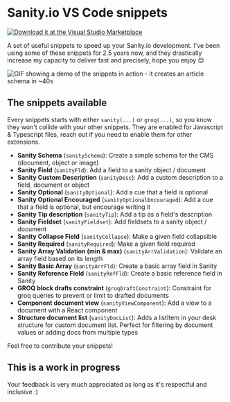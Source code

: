 # Sanity.io VS Code snippets

[![Download it at the Visual Studio Marketplace](https://vsmarketplacebadge.apphb.com/version-short/hdoro.sanity-snippets.svg?style=flat-square)](https://marketplace.visualstudio.com/items?itemName=hdoro.sanity-snippets)

A set of useful snippets to speed up your Sanity.io development. I've been using some of these snippets for 2.5 years now, and they drastically increase my capacity to deliver fast and precisely, hope you enjoy 😊

![GIF showing a demo of the snippets in action - it creates an article schema in ~40s](https://raw.githubusercontent.com/hdoro/sanity-snippets/main/media/demo-video.gif)

## The snippets available

Every snippets starts with either `sanity(...)` or `groq(...)`, so you know they won't collide with your other snippets. They are enabled for Javascript & Typescript files, reach out if you need to enable them for other extensions.

- **Sanity Schema** (`sanitySchema`): Create a simple schema for the CMS (document, object or image)
- **Sanity Field** (`sanityFld`): Add a field to a sanity object / document
- **Sanity Custom Description** (`sanityDesc`): Add a custom description to a field, document or object
- **Sanity Optional** (`sanityOptional`): Add a cue that a field is optional
- **Sanity Optional Encouraged** (`sanityOptionalEncouraged`): Add a cue that a field is optional, but encourage writing it
- **Sanity Tip description** (`sanityTip`): Add a tip as a field's description
- **Sanity Fieldset** (`sanityFieldset`): Add fieldsets to a sanity object / document
- **Sanity Collapse Field** (`sanityCollapse`): Make a given field collapsible
- **Sanity Required** (`sanityRequired`): Make a given field required
- **Sanity Array Validation (min & max)** (`sanityArrValidation`): Validate an array field based on its length
- **Sanity Basic Array** (`sanityArrFld`): Create a basic array field in Sanity
- **Sanity Reference Field** (`sanityRefFld`): Create a basic reference field in Sanity
- **GROQ block drafts constraint** (`groqDraftConstraint`): Constraint for groq queries to prevent or limit to drafted documents
- **Component document view** (`sanityViewComponent`): Add a view to a document with a React component
- **Structure document list** (`sanityDocList`): Adds a listItem in your desk structure for custom document list. Perfect for filtering by document values or adding docs from multiple types

Feel free to contribute your snippets!

## This is a work in progress

Your feedback is very much appreciated as long as it's respectful and inclusive :)
